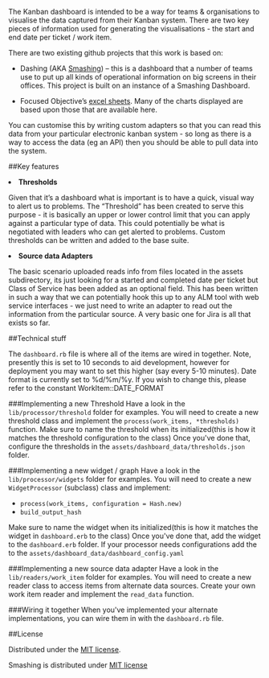 The Kanban dashboard is intended to be a way for teams & organisations to visualise the data captured from their Kanban system.
There are two key pieces of information used for generating the visualisations - the start and end date per ticket / work item.

There are two existing github projects that this work is based on:
  
  - Dashing (AKA [Smashing](https://github.com/Smashing/smashing)) – this is a dashboard that a number of teams use to 
  put up all kinds of operational information on big screens in their offices. This project is built on an instance of 
  a Smashing Dashboard. 
  
  - Focused Objective’s [excel sheets](https://github.com/FocusedObjective/FocusedObjective.Resources). Many of the charts
  displayed are based upon those that are available here. 


You can customise this by writing custom adapters so that you can read this data from your particular electronic kanban system - 
so long as there is a way to access the data (eg an API) then you should be able to pull data into the system.

##Key features 


<li><b>Thresholds</b></li>

Given that it’s a dashboard what is important is to have a quick, visual way to alert us to problems. 
The “Threshold” has been created to serve this purpose - it is basically an upper or lower control limit that you can apply 
against a particular type of data. This could potentially be what is negotiated with leaders who can get alerted to problems.
Custom thresholds can be written and added to the base suite. 

<li><b>Source data Adapters</b></li>

The basic scenario uploaded reads info from files located in the assets subdirectory, its just looking for a 
started and completed date per ticket but Class of Service has been added as an optional field. 
This has been written in such a way that we can potentially hook this up to any ALM tool with web service interfaces 
\- we just need to write an adapter to read out the information from the particular source. A very basic one for Jira is 
all that exists so far.
 

##Technical stuff
 
The <code>dashboard.rb</code> file is where all of the items are wired in together. Note, presently this is set to 10 seconds to aid development, however for deployment you may want to set this higher (say every 5-10 minutes). 
Date format is currently set to %d/%m/%y. If you wish to change this, please refer to the constant WorkItem::DATE_FORMAT

###Implementing a new Threshold
Have a look in the <code>lib/processor/threshold</code> folder for examples. You will need to create a new threshold class and implement the <code>process(work_items, *thresholds)</code> function.
Make sure to name the threshold when its initialized(this is how it matches the threshold configuration to the class)
Once you've done that, configure the thresholds in the <code>assets/dashboard_data/thresholds.json</code> folder.
 

###Implementing a new widget / graph
Have a look in the <code>lib/processor/widgets</code> folder for examples. You will need to create a new <code>WidgetProcessor</code> (subclass) class and implement:

<ul>
 <li><code>process(work_items, configuration = Hash.new)</code></li>
 <li><code>build_output_hash</code></li>
</ul>

 
Make sure to name the widget when its initialized(this is how it matches the widget in <code>dashboard.erb</code> to the class)
Once you've done that, add the widget to the <code>dashboard.erb</code> folder.
If your processor needs configurations add the to the <code>assets/dashboard_data/dashboard_config.yaml</code>

###Implementing a new source data adapter
Have a look in the <code>lib/readers/work_item</code> folder for examples. You will need to create a new reader class to access items from alternate data sources.
Create your own work item reader and implement the <code>read_data</code> function.   

###Wiring it together
When you've implemented your alternate implementations, you can wire them in with the <code>dashboard.rb</code> file.
 
 
##License
 
Distributed under the [MIT license](License.txt).
 
Smashing is distributed under [MIT license](https://github.com/Smashing/smashing/blob/master/MIT-LICENSE)
